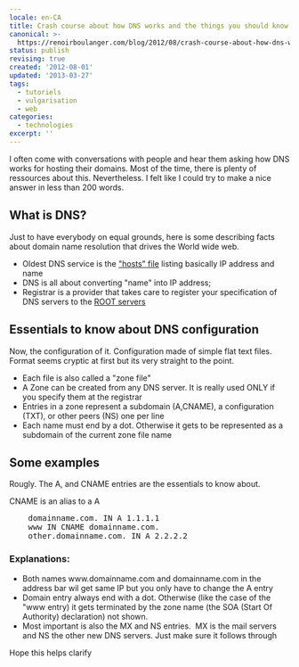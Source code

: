 ```yaml
---
locale: en-CA
title: Crash course about how DNS works and the things you should know about it
canonical: >-
  https://renoirboulanger.com/blog/2012/08/crash-course-about-how-dns-works-and-the-things-you-should-know-about-it/
status: publish
revising: true
created: '2012-08-01'
updated: '2013-03-27'
tags:
  - tutoriels
  - vulgarisation
  - web
categories:
  - technologies
excerpt: ''
---
```


I often come with conversations with people and hear them asking how DNS works for hosting their domains. Most of the time, there is plenty of ressources about this. Nevertheless. I felt like I could try to make a nice answer in less than 200 words.

<h2>What is DNS?</h2>
Just to have everybody on equal grounds, here is some describing facts about domain name resolution that drives the World wide web.

<ul>
	<li>Oldest DNS service is the <a href="http://en.wikipedia.org/wiki/Hosts_(file)">"hosts" file</a> listing basically IP address and name</li>
	<li>DNS is all about converting "name" into IP address;</li>
	<li>Registrar is a provider that takes care to register your specification of DNS servers to the <a href="http://en.wikipedia.org/wiki/Root_name_server">ROOT servers</a></li>
</ul>


<h2>Essentials to know about DNS configuration</h2>
Now, the configuration of it. Configuration made of simple flat text files. Format seems cryptic at first but its very straight to the point.

<ul>
	<li>Each file is also called a "zone file"</li>
	<li>A Zone can be created from any DNS server. It is really used ONLY if you specify them at the registrar</li>
	<li>Entries in a zone represent a subdomain (A,CNAME), a configuration (TXT), or other peers (NS) one per line</li>
	<li>Each name must end by a dot. Otherwise it gets to be represented as a subdomain of the current zone file name</li>
</ul>


<h2>Some examples</h2>
Rougly. The A, and CNAME entries are the essentials to know about.

CNAME is an alias to a A

<pre lang="bash">
    domainname.com. IN A 1.1.1.1
    www IN CNAME domainname.com.
    other.domainname.com. IN A 2.2.2.2
</pre>

<h3>Explanations:</h3>
<ul>
	<li>Both names www.domainname.com and domainname.com in the address bar wil get same IP but you only have to change the A entry</li>
	<li>Domain entry always end with a dot. Otherwise (like the case of the "www entry) it gets terminated by the zone name (the SOA (Start Of Authority) declaration) not shown.</li>
	<li>Most important is also the MX and NS entries.  MX is the mail servers and NS the other new DNS servers. Just make sure it follows through</li>
</ul>

Hope this helps clarify